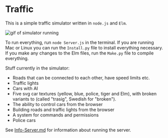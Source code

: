 # Traffic

This is a simple traffic simulator written in `node.js` and `Elm`.

![gif of simulator running](https://media.giphy.com/media/xUPGcr428SWoTBZZ28/giphy.gif)

To run everything, run `node Server.js` in the terminal. If you are running Mac or Linux you can run the `Install.py` file to install everything necessary. If you make any changes to the Elm files, run the `Make.py` file to compile everything.

Stuff currently in the simulator:

* Roads that can be connected to each other, have speed limits etc.
* Traffic lights
* Cars with AI
* Five svg car textures (yellow, blue, police, tiger and Elm), with broken variants to (called "trasig", Swedish for "broken").
* The ability to control cars from the browser
* Building roads and traffic lights from the browser
* A system for commands and permissions
* Police cars

See [Info-Server.md](https://github.com/loovjo/Traffic/blob/master/Info-Server.md) for information about running the server.
